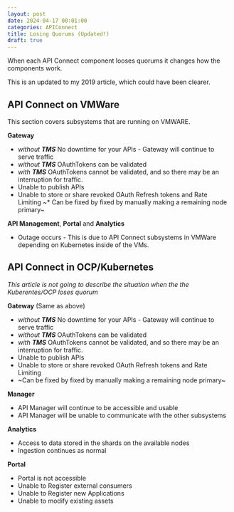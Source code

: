 ```yaml
---
layout: post
date: 2024-04-17 00:01:00
categories: APIConnect
title: Losing Quorums (Updated!)
draft: true
---
```

When each API Connect component looses quorums it changes how the components work.

This is an updated to my 2019 article, which could have been clearer.
<!--more-->

## API Connect  on VMWare

This section covers subsystems that are running on VMWARE.

**Gateway**
* *without **TMS*** No downtime for your APIs - Gateway will continue to serve traffic
* *without **TMS*** OAuthTokens can be validated
* *with **TMS*** OAuthTokens cannot be validated, and so there may be an interruption for traffic.
* Unable to publish APIs
* Unable to store or share revoked OAuth Refresh tokens and Rate Limiting
~* Can be fixed by fixed by manually making a remaining node primary~

**API Management**, **Portal** and  **Analytics**
* Outage occurs - This is due to API Connect subsystems in VMWare depending on Kubernetes inside of the VMs.

## API Connect in OCP/Kubernetes
*This article is not going to describe the situation when the the Kuberentes/OCP loses quorum*

**Gateway**  (Same as above)
* *without **TMS*** No downtime for your APIs - Gateway will continue to serve traffic
* *without **TMS*** OAuthTokens can be validated
* *with **TMS*** OAuthTokens cannot be validated, and so there may be an interruption for traffic.
* Unable to publish APIs
* Unable to store or share revoked OAuth Refresh tokens and Rate Limiting
* ~Can be fixed by fixed by manually making a remaining node primary~

**Manager**
* API Manager will continue to be accessible and usable
* API Manager will be unable to communicate with the other subsystems

**Analytics**
* Access to data stored in the shards on the available nodes
* Ingestion continues as normal

**Portal**
* Portal is not accessible
* Unable to Register external consumers
* Unable to Register new Applications
* Unable to modify existing assets
